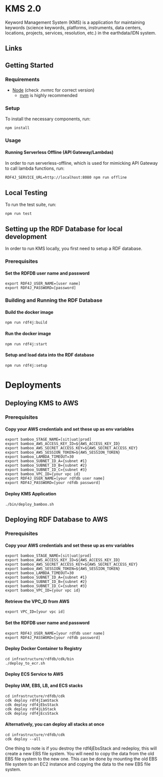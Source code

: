 # KMS 2.0

Keyword Management System (KMS) is a application for maintaining keywords (science keywords, platforms, instruments, data centers, locations, projects, services, resolution, etc.) in the earthdata/IDN system.

## Links

## Getting Started

### Requirements

- [Node](https://nodejs.org/) (check .nvmrc for correct version)
  - [nvm](https://github.com/nvm-sh/nvm) is highly recommended

### Setup

To install the necessary components, run:

```
npm install
```

### Usage

#### Running Serverless Offline (API Gateway/Lambdas)

In order to run serverless-offline, which is used for mimicking API Gateway to call lambda functions, run:

```
RDF4J_SERVICE_URL=http://localhost:8080 npm run offline
```

## Local Testing

To run the test suite, run:

```
npm run test
```
## Setting up the RDF Database for local development
In order to run KMS locally, you first need to setup a RDF database.
### Prerequisites
#### Set the RDFDB user name and password
```
export RDF4J_USER_NAME=[user name]
export RDF4J_PASSWORD=[password]
```
### Building and Running the RDF Database
#### Build the docker image
```
npm run rdf4j:build
```
#### Run the docker image
```
npm run rdf4j:start
```
#### Setup and load data into the RDF database
```
npm run rdf4j:setup
```

# Deployments
## Deploying KMS to AWS
### Prerequisites
#### Copy your AWS credentials and set these up as env variables
```
export bamboo_STAGE_NAME=[sit|uat|prod]
export bamboo_AWS_ACCESS_KEY_ID=${AWS_ACCESS_KEY_ID}
export bamboo_AWS_SECRET_ACCESS_KEY=${AWS_SECRET_ACCESS_KEY}
export bamboo_AWS_SESSION_TOKEN=${AWS_SESSION_TOKEN}
export bamboo_LAMBDA_TIMEOUT=30
export bamboo_SUBNET_ID_A={subnet #1}
export bamboo_SUBNET_ID_B={subnet #2}
export bamboo_SUBNET_ID_C={subnet #3}
export bamboo_VPC_ID={your vpc id}
export RDF4J_USER_NAME=[your rdfdb user name]
export RDF4J_PASSWORD=[your rdfdb password]
```
#### Deploy KMS Application
```
./bin/deploy_bamboo.sh
```

## Deploying RDF Database to AWS
### Prerequisites
#### Copy your AWS credentials and set these up as env variables
```
export bamboo_STAGE_NAME=[sit|uat|prod]
export bamboo_AWS_ACCESS_KEY_ID=${AWS_ACCESS_KEY_ID}
export bamboo_AWS_SECRET_ACCESS_KEY=${AWS_SECRET_ACCESS_KEY}
export bamboo_AWS_SESSION_TOKEN=${AWS_SESSION_TOKEN}
export bamboo_LAMBDA_TIMEOUT=30
export bamboo_SUBNET_ID_A={subnet #1}
export bamboo_SUBNET_ID_B={subnet #2}
export bamboo_SUBNET_ID_C={subnet #3}
export bamboo_VPC_ID={your vpc id}
```
#### Retrieve the VPC_ID from AWS
```
export VPC_ID=[your vpc id]
```
#### Set the RDFDB user name and password
```
export RDF4J_USER_NAME=[your rdfdb user name]
export RDF4J_PASSWORD=[your rdfdb password]
```

#### Deploy Docker Container to Registry
```
cd infrastructure/rdfdb/cdk/bin
./deploy_to_ecr.sh
```

#### Deploy ECS Service to AWS
#### Deploy IAM, EBS, LB, and ECS stacks
```
cd infrastructure/rdfdb/cdk
cdk deploy rdf4jIamStack
cdk deploy rdf4jEbsStack
cdk deploy rdf4jLbStack
cdk deploy rdf4jEcsStack
```
#### Alternatively, you can deploy all stacks at once
```
cd infrastructure/rdfdb/cdk
cdk deploy --all
```
One thing to note is if you destroy the rdf4jEbsStack and redeploy, this will create a new EBS file system.  You will need to copy the data from the old EBS file system to the new one.  This can be done by mounting the old EBS file system to an EC2 instance and copying the data to the new EBS file system.
